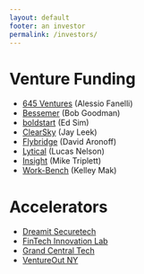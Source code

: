 ```yaml
---
layout: default
footer: an investor
permalink: /investors/
---
```


# Venture Funding
* [645 Ventures](https://www.645ventures.com/) (Alessio Fanelli)
* [Bessemer](https://www.bvp.com/) (Bob Goodman)
* [boldstart](http://www.boldstart.vc/) (Ed Sim)
* [ClearSky](http://www.clear-sky.com/) (Jay Leek)
* [Flybridge](http://www.flybridge.com/) (David Aronoff)
* [Lytical](http://www.lyticalventures.com/) (Lucas Nelson)
* [Insight](https://www.insightpartners.com/) (Mike Triplett)
* [Work-Bench](https://www.work-bench.com/) (Kelley Mak)

# Accelerators
* [Dreamit Securetech](https://www.dreamit.com/securetech)
* [FinTech Innovation Lab](https://www.fintechinnovationlab.com/regions/apply-new-york/)
* [Grand Central Tech](https://www.companyventures.co/grand-central-tech)
* [VentureOut NY](https://ventureoutny.com/programs/cybersecurity/)
